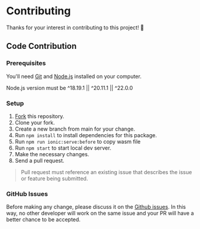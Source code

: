 # Contributing

Thanks for your interest in contributing to this project! 🎉

## Code Contribution

### Prerequisites

You'll need [Git](https://git-scm.com/) and [Node.js](https://nodejs.org/en) installed on your computer.

Node.js version must be ^18.19.1 || ^20.11.1 || ^22.0.0

### Setup

1. [Fork](https://docs.github.com/en/get-started/quickstart/fork-a-repo) this repository.
2. Clone your fork.
3. Create a new branch from main for your change.
4. Run `npm install` to install dependencies for this package.
5. Run `npm run ionic:serve:before` to copy wasm file
6. Run `npm start` to start local dev server.
7. Make the necessary changes.
8. Send a pull request.

> Pull request must reference an existing issue that describes the issue or feature being submitted.

### GitHub Issues

Before making any change, please discuss it on the [Github issues](https://github.com/lorenzomiscoli/notepal/issues). In this way, no other developer will work on the same issue and your PR will have a better chance to be accepted.
